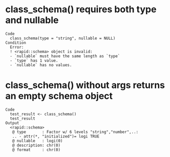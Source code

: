 # class_schema() requires both type and nullable

    Code
      class_schema(type = "string", nullable = NULL)
    Condition
      Error:
      ! <rapid::schema> object is invalid:
      - `nullable` must have the same length as `type`
      - `type` has 1 value.
      - `nullable` has no values.

# class_schema() without args returns an empty schema object

    Code
      test_result <- class_schema()
      test_result
    Output
      <rapid::schema>
       @ type       : Factor w/ 6 levels "string","number",..: 
       .. - attr(*, "initialized")= logi TRUE
       @ nullable   : logi(0) 
       @ description: chr(0) 
       @ format     : chr(0) 

